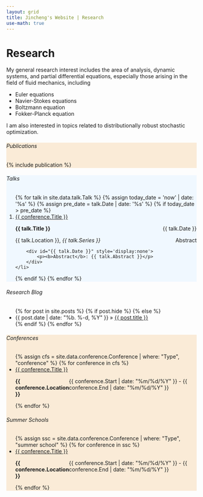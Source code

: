```yaml
---
layout: grid
title: Jincheng's Website | Research
use-math: true
---
```


<div>
<div class="content" markdown="1">

# Research

My general research interest includes the area of analysis, dynamic systems, and partial differential equations, especially those arising in the field of fluid mechanics, including 

* Euler equations
* Navier-Stokes equations 
* Boltzmann equation
* Fokker-Planck equation

I am also interested in topics related to distributionally robust stochastic optimization.

</div>
</div>

<div style="background-color:antiquewhite" id="publications">
<div class="content" markdown="1">

###### Publications

{% include publication %}

</div>
</div>

<div style="background-color:aliceblue" id="talks">
<div class="content" markdown="1">

###### Talks

<ol>
{% for talk in site.data.talk.Talk %}
{% assign today_date = 'now' | date: '%s' %}
{% assign pre_date = talk.Date | date: '%s' %}
{% if today_date > pre_date %}
	<li>
		<a href = "{{ conference.URL }}"> {{ conference.Title }} </a>
		<p style="display: flex; justify-content: space-between">
			<span>
				<b>{{ talk.Title }}</b>
			</span>
			<span style="min-width: 6em; text-align: right">
				{{ talk.Date }}
			</span>
		</p>
		<p style="display: flex; justify-content: space-between">
			<span>
				{{ talk.Location }}, <i>{{ talk.Series }}</i>
			</span>
			<span style="min-width: 6em; text-align: right">
				<a style = "cursor:pointer" onclick="detail = document.getElementById('{{ talk.Date }}'); if(detail.style.display === 'none'){detail.style.display = 'block';}else{detail.style.display='none';}">Abstract</a>
			</span>
		</p>

		<div id="{{ talk.Date }}" style='display:none'>
			<p><b>Abstract</b>: {{ talk.Abstract }}</p>
		</div>	
	</li>
{% endif %}
{% endfor %}
</ol>

</div>
</div>

<div id="blog">
<div class="content" markdown="1">

###### Research Blog

<div class="post">
<ul class="posts">
{% for post in site.posts %}
{% if post.hide %}
{% else %}
	<li><span>{{ post.date | date: "%b. %-d, %Y" }}</span> » <a href="{{ site.baseurl }}{{ post.url }}" title="{{ post.title }}">{{ post.title }}</a></li>
{% endif %}
{% endfor %}
</ul>
</div>

</div>
</div>

<div style="background-color:antiquewhite" id="conferences">
<div class="content" markdown="1">

###### Conferences

<ul>
{% assign cfs = site.data.conference.Conference | where: "Type", "conference" %}
{% for conference in cfs %}
	<li>
		<a href = "{{ conference.URL }}"> {{ conference.Title }} </a>
		<p style="display: flex; justify-content: space-between">
			<span>
				<b>{{ conference.Location }}</b>
			</span>
			<span>
				{{ conference.Start | date: "%m/%d/%Y" }} - {{ conference.End | date: "%m/%d/%Y" }}
			</span>
		</p>
	</li>
{% endfor %}
</ul>

###### Summer Schools

<ul>
{% assign ssc = site.data.conference.Conference | where: "Type", "summer school" %}
{% for conference in ssc %}
	<li>
		<a href = "{{ conference.URL }}"> {{ conference.Title }} </a>
		<p style="display: flex; justify-content: space-between">
			<span>
				<b>{{ conference.Location }}</b>
			</span>
			<span>
				{{ conference.Start | date: "%m/%d/%Y" }} - {{ conference.End | date: "%m/%d/%Y" }}
			</span>
		</p>
	</li>
{% endfor %}
</ul>

</div>
</div>


